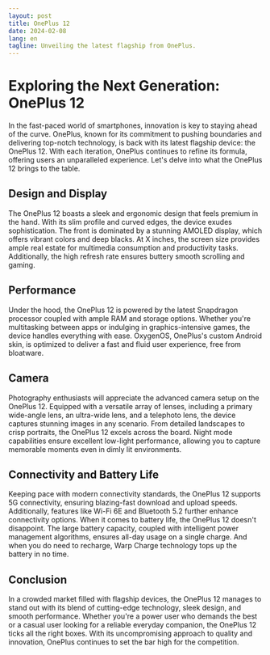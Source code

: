 ```yaml
---
layout: post
title: OnePlus 12
date: 2024-02-08
lang: en
tagline: Unveiling the latest flagship from OnePlus.
---
```


# Exploring the Next Generation: OnePlus 12

In the fast-paced world of smartphones, innovation is key to staying ahead of the curve. OnePlus, known for its commitment to pushing boundaries and delivering top-notch technology, is back with its latest flagship device: the OnePlus 12. With each iteration, OnePlus continues to refine its formula, offering users an unparalleled experience. Let's delve into what the OnePlus 12 brings to the table.

## Design and Display

The OnePlus 12 boasts a sleek and ergonomic design that feels premium in the hand. With its slim profile and curved edges, the device exudes sophistication. The front is dominated by a stunning AMOLED display, which offers vibrant colors and deep blacks. At X inches, the screen size provides ample real estate for multimedia consumption and productivity tasks. Additionally, the high refresh rate ensures buttery smooth scrolling and gaming.

## Performance

Under the hood, the OnePlus 12 is powered by the latest Snapdragon processor coupled with ample RAM and storage options. Whether you're multitasking between apps or indulging in graphics-intensive games, the device handles everything with ease. OxygenOS, OnePlus's custom Android skin, is optimized to deliver a fast and fluid user experience, free from bloatware.

## Camera

Photography enthusiasts will appreciate the advanced camera setup on the OnePlus 12. Equipped with a versatile array of lenses, including a primary wide-angle lens, an ultra-wide lens, and a telephoto lens, the device captures stunning images in any scenario. From detailed landscapes to crisp portraits, the OnePlus 12 excels across the board. Night mode capabilities ensure excellent low-light performance, allowing you to capture memorable moments even in dimly lit environments.

## Connectivity and Battery Life

Keeping pace with modern connectivity standards, the OnePlus 12 supports 5G connectivity, ensuring blazing-fast download and upload speeds. Additionally, features like Wi-Fi 6E and Bluetooth 5.2 further enhance connectivity options. When it comes to battery life, the OnePlus 12 doesn't disappoint. The large battery capacity, coupled with intelligent power management algorithms, ensures all-day usage on a single charge. And when you do need to recharge, Warp Charge technology tops up the battery in no time.

## Conclusion

In a crowded market filled with flagship devices, the OnePlus 12 manages to stand out with its blend of cutting-edge technology, sleek design, and smooth performance. Whether you're a power user who demands the best or a casual user looking for a reliable everyday companion, the OnePlus 12 ticks all the right boxes. With its uncompromising approach to quality and innovation, OnePlus continues to set the bar high for the competition.
